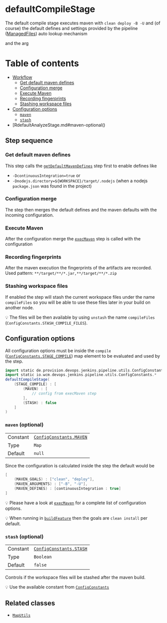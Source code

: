 # defaultCompileStage

The default compile stage executes maven with `clean deploy -B -U` and
(of course) the default defines and settings provided by the pipeline
([ManagedFiles](https://github.com/wcm-io-devops/jenkins-pipeline-library/blob/master/docs/managed-files.md))
auto lookup mechanism


and the arg

# Table of contents
* [Workflow]()
    * [Get default maven defines](#get-default-maven-defines)
    * [Configuration merge](#configuration-merge)
    * [Execute Maven](#execute-maven)
    * [Recording fingerprints](#recording-fingerprints)
    * [Stashing workspace files](#stashing-workspace-files)
* [Configuration options](#configuration-options)
    * [`maven`](#maven-optional)
    * [`stash`](#stash-optional)
* [RdefaultAnalyzeStage.md#maven-optional()

## Step sequence

### Get default maven defines

This step calls the
[`getDefaultMavenDefines`](getDefaultMavenDefines.md) step first to enable
defines like
* `-DcontinuousIntegration=true` or
* `-Dnodejs.directory=${WORKSPACE}/target/.nodejs` (when a nodejs
  `package.json` was found in the project)

### Configuration merge

The step then merges the default defines and the maven defaults with the
incoming configuration.

### Execute Maven

After the configuration merge the
[`execMaven`](https://github.com/wcm-io-devops/jenkins-pipeline-library/blob/master/vars/execMaven.md)
step is called with the configuration

### Recording fingerprints

After the maven execution the fingerprints of the artifacts are recorded.
Used pattern: `**/target/**/*.jar,**/target/**/*.zip`

### Stashing workspace files

If enabled the step will stash the current workspace files under the
name `compileFiles` so you will be able to use these files later in your
build on another node.

:bulb: The files will be then available by using `unstash` the name `compileFiles` (`ConfigConstants.STASH_COMPILE_FILES`).

## Configuration options

All configuration options must be inside the `compile`
([`ConfigConstants.STAGE_COMPILE`](../src/de/provision/devops/jenkins/pipeline/utils/ConfigConstants.groovy))
map element to be evaluated and used by the step.

```groovy
import static de.provision.devops.jenkins.pipeline.utils.ConfigConstants.*
import static io.wcm.devops.jenkins.pipeline.utils.ConfigConstants.*
defaultCompileStage(
    (STAGE_COMPILE) : [
        (MAVEN) : [
            // config from execMaven step
        ],
        (STASH) : false
    ]
)
```

### `maven` (optional)

|||
|---|---|
|Constant|[`ConfigConstants.MAVEN`](https://github.com/wcm-io-devops/jenkins-pipeline-library/blob/master/src/io/wcm/devops/jenkins/pipeline/utils/ConfigConstants.groovy)|
|Type|`Map`|
|Default|`null`|

Since the configuration is calculated inside the step the default would be
```groovy
[
    (MAVEN_GOALS) : ["clean", "deploy"],
    (MAVEN_ARGUMENTS) : ["-B", "-U"],
    (MAVEN_DEFINES) : [continuousIntegration : true]
]
```

:bulb: Please have a look at
[`execMaven`](https://github.com/wcm-io-devops/jenkins-pipeline-library/blob/master/vars/execMaven.md#configuration-options)
for a complete list of configuration options.

:bulb: When running in [`buildFeature`](buildFeature.md) then the goals
are `clean install` per default.

### `stash` (optional)
|          |                                                                                                     |
|:---------|:----------------------------------------------------------------------------------------------------|
| Constant | [`ConfigConstants.STASH`](../src/de/provision/devops/jenkins/pipeline/utils/ConfigConstants.groovy) |
| Type     | `Boolean`                                                                                           |
| Default  | `false`                                                                                             |

Controls if the workspace files will be stashed after the maven build.

:bulb: Use the available constant from
[`ConfigConstants`](../src/de/provision/devops/jenkins/pipeline/utils/ConfigConstants.groovy)

## Related classes
* [`MapUtils`](https://github.com/wcm-io-devops/jenkins-pipeline-library/blob/master/src/io/wcm/devops/jenkins/pipeline/utils/maps/MapUtils.groovy)
